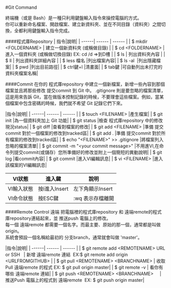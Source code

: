 #Git Command

終端機（或是 Bash）是一種只利用鍵盤輸入指令來操控電腦的方式。  
你可以重新命名檔案、開啟檔案、建立新資料夾、並在不同目錄（資料夾）之間切換，全都利用鍵盤輸入指令完成。

####程式庫Repository
| 指令|說明|
| ------| ------ | ------ |
| $ mkdir \<FOLDERNAME> | 建立一個新資料夾 (或稱做目錄) | 
| $ cd \<FOLDERNAME>    | 進入一個資料夾 (或稱做切換目錄) EX: cd /d =>到D槽 | 
| $ ls                  | 列出資料夾內容 | 
| $ ll                  | 列出資料夾詳細內容 | 
| $ less 檔名           |列出檔案內容|
| $ ls -al              |列出隱藏檔案|
| $ pwd                 |列出目前路徑|
| $ ctrl鍵+l            |清畫面|
| $ tab鍵               |可自動列出未打完的資料夾檔案名稱|

####Commit
在你的 程式庫repository 中建立一個新檔案，新增一些內容到那個檔案並且將那些修改 提交commit 到 Git 中。
.gitignore 則是要忽略的檔案清單，這是用來告訴 Git，當在做版本控制記錄的時候，不要理會這些檔案。例如，當某個檔案中包含密碼的時候，我們就不希望 Git 記錄它們下來。

|指令|說明|
| ------| ------ | ------ |
| $ touch \<FILENAME>   |產生檔案|
| $ git init            |為一個資料夾加上 Git 功能|
| $ git status          |檢查 程式庫repository 中的修改 現況status|
| $ git diff            |查看對檔案的修改|
| $ git add \<FILENAME> |準備 提交commit 對於一個檔案的修改到tracked區|
| $ git add .           |準備 提交commit 對於所有檔案的修改到tracked區|
| $ echo "\<FILENAME>" >> .gitignore       |將檔案列入忽略的檔案清單|
| $ git commit -m "\<your commit message>" |不用進VI,在命令列提交commit(或儲存）您所準備好的修改並附上一個簡短的異動說明|
| $ git log |看commit內容|
| $ git commit          |進入VI編輯訊息|
| $ vi \<FILENAME>      |進入該檔案的VI編輯訊息|

|VI狀態|進入鍵|說明|
| ------| ------ | ------ |
|VI輸入狀態|按i進入Insert|左下角顯示Insert|
|VI命令狀態|按ESC鍵|:wq 表示存檔離開|



####Remote Control 遠端
把電腦裡的程式庫repository 和 遠端remote的程式庫repository連結起來，並 推送push 電腦上的修改。     
每一個 遠端remote 都需要一個名字。而最主要、原始的那一個，通常都是叫做 origin。   
系統會預設一個名稱給最初的 分支branch，通常就會叫做 'master'。 

|指令|說明|
| ------| ------ | ------ |
| $ git remote add \<REMOTENAME> URL or SSH     | 新增 遠端remote 連結  EX:$ git remote add origin \<URLFROMGITHUB> |
| $ git pull \<REMOTENAME> \<BRANCHNAME>        | 收取Pull 遠端remote 的程式 EX: $ git pull origin master|
| $ git remote -v                               | 看你有哪些 遠端remote 連結|
| $ git push \<REMOTENAME> \<BRANCHNAME>        | 推送Push 電腦上的程式到 遠端remote  EX: $ git push origin master|

